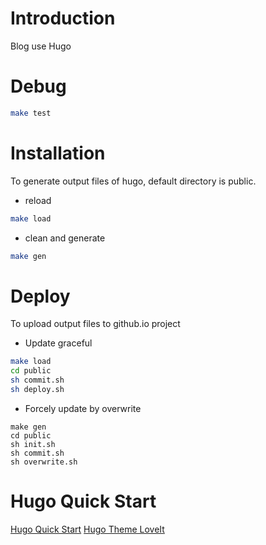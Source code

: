 # Introduction
Blog use Hugo

# Debug
```sh
make test
```

# Installation
To generate output files of hugo, default directory is public.
- reload
```sh
make load
```
- clean and generate
```sh
make gen
```

# Deploy
To upload output files to github.io project
- Update graceful
```sh
make load
cd public
sh commit.sh
sh deploy.sh
```
- Forcely update by overwrite
```
make gen
cd public
sh init.sh
sh commit.sh
sh overwrite.sh
```

# Hugo Quick Start
[Hugo Quick Start](https://gohugo.io/getting-started/quick-start/)
[Hugo Theme LoveIt](https://github.com/dillonzq/LoveIt)
